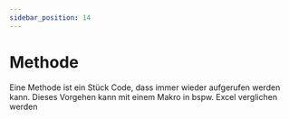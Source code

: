 ```yaml
---
sidebar_position: 14
---
```


# Methode

Eine Methode ist ein Stück Code, dass immer wieder aufgerufen werden kann. Dieses Vorgehen kann mit einem Makro in bspw. Excel verglichen werden
